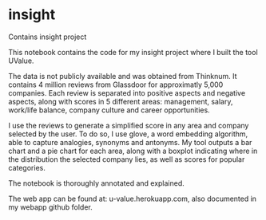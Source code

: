 # insight
Contains insight project

This notebook contains the code for my insight project where I built the tool UValue.

The data is not publicly available and was obtained from Thinknum. It contains 4 million reviews from Glassdoor for 
approximatly 5,000 companies. Each review is separated into positive aspects and negative aspects, along with scores
in 5 different areas: management, salary, work/life balance, company culture and career opportunities. 

I use the reviews to generate a simplified score in any area and company selected by the user. To do so, I use glove,
a word embedding algorithm, able to capture analogies, synonyms and antonyms. My tool outputs a bar chart and a pie chart 
for each area, along with a boxplot indicating where in the distribution the selected company lies, as well as scores 
for popular categories. 

The notebook is thoroughly annotated and explained.

The web app can be found at: u-value.herokuapp.com, also documented in my webapp github folder.



